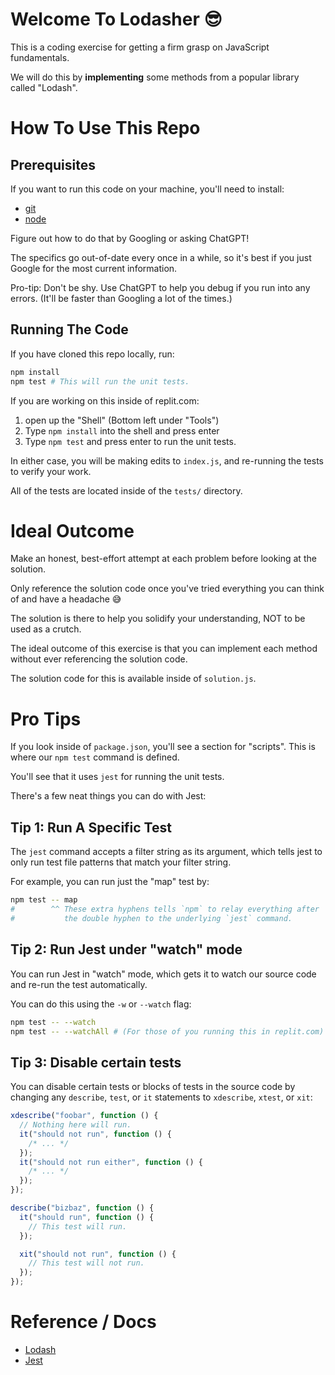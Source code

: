 # Welcome To Lodasher 😎

This is a coding exercise for getting a firm grasp on JavaScript fundamentals.

We will do this by **implementing** some methods from a popular library called "Lodash".

# How To Use This Repo

## Prerequisites

If you want to run this code on your machine, you'll need to install:

- [git](https://www.google.com/search?q=how+to+install+git)
- [node](https://www.google.com/search?q=how+to+install+node)

Figure out how to do that by Googling or asking ChatGPT!

The specifics go out-of-date every once in a while, so it's best if you just Google for the most current information.

Pro-tip: Don't be shy. Use ChatGPT to help you debug if you run into any errors. (It'll be faster than Googling a lot of the times.)

## Running The Code

If you have cloned this repo locally, run:

```sh
npm install
npm test # This will run the unit tests.
```

If you are working on this inside of replit.com:

1. open up the "Shell" (Bottom left under "Tools")
2. Type `npm install` into the shell and press enter
3. Type `npm test` and press enter to run the unit tests.

In either case, you will be making edits to `index.js`, and re-running the tests to verify your work.

All of the tests are located inside of the `tests/` directory.

# Ideal Outcome

Make an honest, best-effort attempt at each problem before looking at the solution.

Only reference the solution code once you've tried everything you can think of and have a headache 😅

The solution is there to help you solidify your understanding, NOT to be used as a crutch.

The ideal outcome of this exercise is that you can implement each method without ever referencing the solution code.

The solution code for this is available inside of `solution.js`.

# Pro Tips

If you look inside of `package.json`, you'll see a section for "scripts". This is where our `npm test` command is defined.

You'll see that it uses `jest` for running the unit tests.

There's a few neat things you can do with Jest:

## Tip 1: Run A Specific Test

The `jest` command accepts a filter string as its argument, which tells jest to only run test file patterns that match your filter string.

For example, you can run just the "map" test by:

```sh
npm test -- map
#        ^^ These extra hyphens tells `npm` to relay everything after
#           the double hyphen to the underlying `jest` command.
```

## Tip 2: Run Jest under "watch" mode

You can run Jest in "watch" mode, which gets it to watch our source code and re-run the test automatically.

You can do this using the `-w` or `--watch` flag:

```sh
npm test -- --watch
npm test -- --watchAll # (For those of you running this in replit.com)
```

## Tip 3: Disable certain tests

You can disable certain tests or blocks of tests in the source code by changing any `describe`, `test`, or `it` statements to `xdescribe`, `xtest`, or `xit`:

```javascript
xdescribe("foobar", function () {
  // Nothing here will run.
  it("should not run", function () {
    /* ... */
  });
  it("should not run either", function () {
    /* ... */
  });
});

describe("bizbaz", function () {
  it("should run", function () {
    // This test will run.
  });

  xit("should not run", function () {
    // This test will not run.
  });
});
```

# Reference / Docs

- [Lodash](https://lodash.com/)
- [Jest](https://jestjs.io/)
